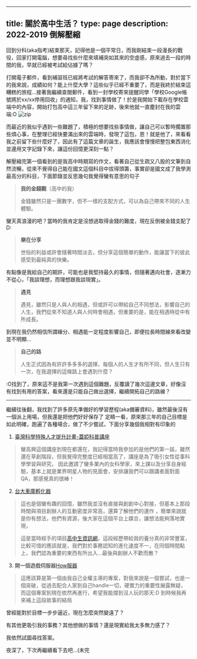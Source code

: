 
---
title: 關於高中生活？
type: page
description: 2022-2019 倒解壓縮
---
回到分科(aka指考)結束那天，記得他是一個平常日，而我剛結束一段漫長的戰役，回家打開電腦，想要尋找些什麼來填補突如其來的空虛感，原來過去一段的時間的我，早就已經被考試給佔據了嗎？

打開電子郵件，看到補習班已經將考試的解答寄來了，而我卻不為所動，對於當下的我來說，成績如何？能上什麼大學？這些似乎已經不重要了，而是我終於結束這糟糕的旅程...接著我繼續查閱郵件，看到一封學校寄來提醒同學「學校Google帳號將於xx/xx停用回收」的通知，我，找到事情做了！於是我開始下載存在學校雲端中的內容，開始打包高中這三年留下來的足跡，後來他就一直塵封在我的雲端:O
![zip](/images/zip.png)

而最近的我似乎遇到一些難題了，積極的想要找些事情做，讓自己可以暫時擱置那些煩心事，在整理已經快要滿出來的雲端時，發現了這包，恩！就是他了，來看看我之前留下些什麼好了，因此有了這篇文章的誕生，我應該會慢慢把整包東西消化並邊用文字記錄下來，讓這份回憶更深刻一點？

解壓縮完第一個看到的是我高中時期寫的作文，看著自己從生疏又八股的文筆到自然流暢，從來不覺得自己能在國文這個科目中拔得頭籌，事實卻是國文成了我學測最高分的科目，下面節錄並反思幾句我覺得蠻有意思的句子

> **我的金錢觀**（高中的我）
>
> 金錢雖然只是一團數字，但不一樣的支配方式，可以為自己帶來不同的人生體驗。

蠻天真浪漫的吧？當時的我肯定是沒想過取得金錢的難度，現在反倒被金錢支配了D:

> **樂在分享**
> 
> 世俗的利益或許會隨著時間淡去，但分享這個簡單的動作，能讓當下的彼此感受到最純真的快樂。

有點像是我給自己的期許，可能也是我堅持最久的事情，但隨著邁向社會，逐漸力不從心，「我談理想，而理想跟我談現實」。

> **遇見**
> 
> 遇見，雖然只是人與人的相遇，但或許可以帶給自己不同想法，影響自己的人生，我們從來不知道人與人何時會相遇，但重要的是，能在相遇時從中有所成長。

到現在我仍然相信所謂緣分、相遇能一定程度影響自己，即便拉長時間線來看改變並不明顯...

> **自己的路**
>
> 人生正式因為有許許多多多的選擇，每個人的人生才有所不同，但人生只有一次，在我選擇的這條路上會遇到什麼？

:O找到了，原來這不是我第一次遇到這個難題，反覆讀了幾次這邊文章，好像沒有找到有用的答案，看來還是只能自己做出選擇，繼續開拓自己的路線？

---
繼續往後翻，我找到了許多原先準備好的學習歷程(aka備審資料)，雖然最後沒有一個派上用場，但我還是把他們好好保存了
定睛一看，原來那三年的自己目標是如此明確，跑遍了各種場合，做了不少嘗試，下面分享幾個我相對有印象的
1. [臺灣科學特殊人才提升計畫-蓋婭科普講座](https://ps1tw.astro.ncu.edu.tw/ttss/index.php/2021gaiastemls/)
> 蠻高興這個講座到現在都還在，我記得當時我參加的是他們的第一屆，雖然還在草創階段，但我覺得完整度已經相當高了，講座是為了吸引女性從事科學學習與研究，
> 因此邀請了蠻多業內的女科學家，來上課以及分享自身經驗，基本上就是業界明星人物的見面會，安排讓我們可以跟講者面對面QA，那感覺真的很棒！
2. [台大車庫孵化器](https://tec.ntu.edu.tw/garage)
> 這也是個蠻有趣的回憶，雖然我並沒有直接與創創中心對接，但基本上那段時間與項目創辦人的互動密度非常高，還算了解他們的運作
> ，簡單來說就是你有想法，他們有資源，後大家在這個平台上媒合，讓想法能夠落地實現，
>
> 這是當時經手的項目[高中生資訊網](https://students.tw/)，這段經歷帶給我的養分真的非常豐富，
> 比較可惜的應該就是，我們對於事務認知的進化速度不一，在同個時間點上，我們認為重要的東西有所出入...最後與創辦人不歡而散？
3. 開一個遊戲伺服器[How服器](https://play.iehow.tw)
> 這應該算是第一個由我自己全權主導的專案，對我來說是一個嘗試，也是一個突破，從過去配合人家到自己handle一切，硬實力的重要性展露無疑，
> 而這個專案到現在依然再進行，希望我能撐到沒人玩的那天:D 到時候我再來補上這段故事的結局

曾經能對於目標一步步逼近，現在怎麼突然變遠了？

有其他更吸引我的事務？其他想做的事情？還是現實給我太多無力感了？

我依然試圖尋找答案。

夜深了，下次再繼續看下去吧...(未完